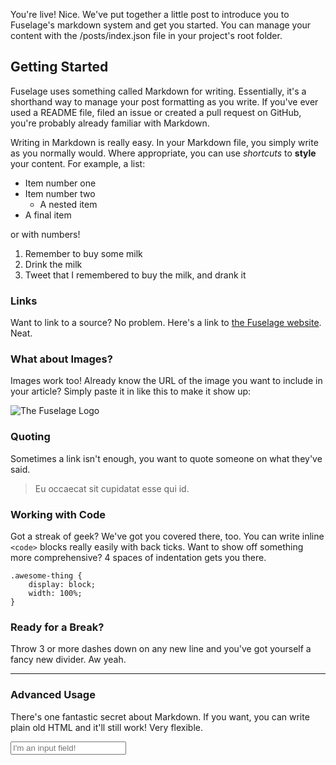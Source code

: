 <!-- All credit for introduction post goes to https://ghost.org -->

You're live! Nice. We've put together a little post to introduce you to Fuselage's markdown system and get you started. You can manage your content with the /posts/index.json file in your project's root folder. 

## Getting Started

Fuselage uses something called Markdown for writing. Essentially, it's a shorthand way to manage your post formatting as you write. If you've ever used a README file, filed an issue or created a pull request on GitHub, you're probably already familiar with Markdown.

Writing in Markdown is really easy. In your Markdown file, you simply write as you normally would. Where appropriate, you can use *shortcuts* to **style** your content. For example, a list:

* Item number one
* Item number two
    * A nested item
* A final item

or with numbers!

1. Remember to buy some milk
2. Drink the milk
3. Tweet that I remembered to buy the milk, and drank it

### Links

Want to link to a source? No problem. Here's a link to [the Fuselage website](https://github.com/nozzlegear/fuselage). Neat.

### What about Images?

Images work too! Already know the URL of the image you want to include in your article? Simply paste it in like this to make it show up:

![The Fuselage Logo](http://placehold.it/250x250/34495e/ffffff/&text=Fuselage)

### Quoting

Sometimes a link isn't enough, you want to quote someone on what they've said.

> Eu occaecat sit cupidatat esse qui id.

### Working with Code

Got a streak of geek? We've got you covered there, too. You can write inline `<code>` blocks really easily with back ticks. Want to show off something more comprehensive? 4 spaces of indentation gets you there.

    .awesome-thing {
        display: block;
        width: 100%;
    }

### Ready for a Break? 

Throw 3 or more dashes down on any new line and you've got yourself a fancy new divider. Aw yeah.

---

### Advanced Usage

There's one fantastic secret about Markdown. If you want, you can write plain old HTML and it'll still work! Very flexible.

<input type="text" placeholder="I'm an input field!" />